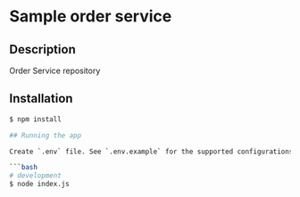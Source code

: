 <p align="center">
  <h1>Sample order service</h1>
</p>

## Description

Order Service repository

## Installation

```bash
$ npm install

## Running the app

Create `.env` file. See `.env.example` for the supported configurations

```bash
# development
$ node index.js